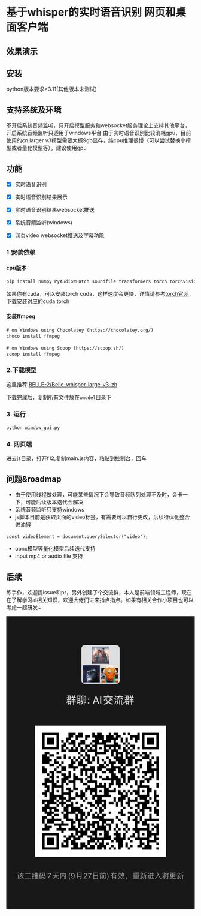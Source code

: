 # 基于whisper的实时语音识别 网页和桌面客户端


## 效果演示

## 安装

python版本要求>3.11(其他版本未测试)



## 支持系统及环境

不开启系统音频监听，只开启模型服务和websocket服务理论上支持其他平台，开启系统音频监听只适用于windows平台
由于实时语音识别比较消耗gpu，目前使用的cn larger v3模型需要大概9gb显存，纯cpu推理很慢（可以尝试替换小模型或者量化模型等），建议使用gpu

## 功能

- [x] 实时语音识别
- [x] 实时语音识别结果展示
- [x] 实时语音识别结果websocket推送
- [x] 系统音频监听(windows)
- [x] 网页video websocket推送及字幕功能



### 1.安装依赖


#### cpu版本
```bash
pip install numpy PyAudioWPatch soundfile transformers torch torchvision torchaudio scipy pydub transformers websockets datasets flet
```

如果你有cuda，可以安装torch cuda，这样速度会更快，详情请参考[torch官网](https://pytorch.org/get-started/locally/)，下载安装对应的cuda torch

#### 安装ffmpeg
```
# on Windows using Chocolatey (https://chocolatey.org/)
choco install ffmpeg

# on Windows using Scoop (https://scoop.sh/)
scoop install ffmpeg
```

### 2.下载模型

这里推荐 [BELLE-2/Belle-whisper-large-v3-zh](https://huggingface.co/BELLE-2/Belle-whisper-large-v3-zh/tree/main)


下载完成后，复制所有文件放在`wmodel`目录下

### 3. 运行

```bash
python window_gui.py
```


### 4. 网页端

进去js目录，打开f12,复制main.js内容，粘贴到控制台，回车

## 问题&roadmap

- 由于使用线程做处理，可能某些情况下会导致音频队列处理不及时，会卡一下，可能后续版本迭代会解决
- 系统音频监听只支持windows
- js脚本目前是获取页面的video标签，有需要可以自行更改，后续待优化整合进油猴
```
const videoElement = document.querySelector("video");
```
- oonx模型等量化模型后续迭代支持
- input mp4 or audio file 支持

## 后续

练手作，欢迎提issue和pr，另外创建了个交流群，本人是前端领域工程师，现在在了解学习ai相关知识，欢迎大佬们进来指点指点。如果有相关合作小项目也可以考虑一起研发~

![image](./docs/wechat_group.jpg)

